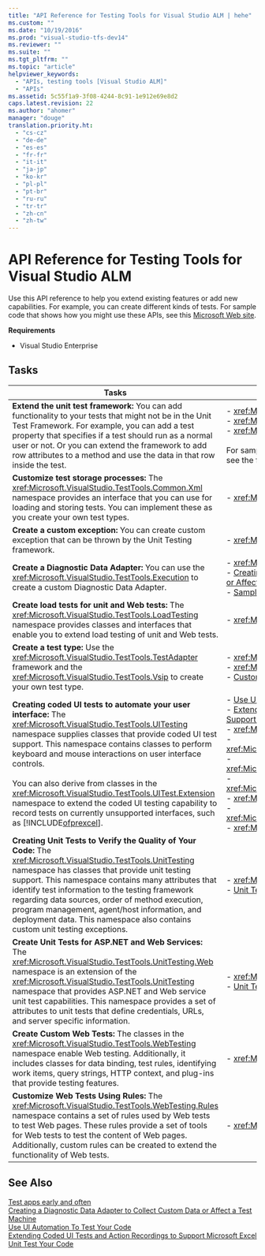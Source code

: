 ```yaml
---
title: "API Reference for Testing Tools for Visual Studio ALM | hehe"
ms.custom: ""
ms.date: "10/19/2016"
ms.prod: "visual-studio-tfs-dev14"
ms.reviewer: ""
ms.suite: ""
ms.tgt_pltfrm: ""
ms.topic: "article"
helpviewer_keywords: 
  - "APIs, testing tools [Visual Studio ALM]"
  - "APIs"
ms.assetid: 5c55f1a9-3f08-4244-8c91-1e912e69e8d2
caps.latest.revision: 22
ms.author: "ahomer"
manager: "douge"
translation.priority.ht: 
  - "cs-cz"
  - "de-de"
  - "es-es"
  - "fr-fr"
  - "it-it"
  - "ja-jp"
  - "ko-kr"
  - "pl-pl"
  - "pt-br"
  - "ru-ru"
  - "tr-tr"
  - "zh-cn"
  - "zh-tw"
---
```

# API Reference for Testing Tools for Visual Studio ALM
Use this API reference to help you extend existing features or add new capabilities. For example, you can create different kinds of tests. For sample code that shows how you might use these APIs, see this [Microsoft Web site](http://go.microsoft.com/fwlink/?LinkId=185591).  
  
 **Requirements**  
  
-   Visual Studio Enterprise  
  
## Tasks  
  
|Tasks|Associated Topics|  
|-----------|-----------------------|  
|**Extend the unit test framework:** You can add functionality to your tests that might not be in the Unit Test Framework. For example, you can add a test property that specifies if a test should run as a normal user or not. Or you can extend the framework to add row attributes to a method and use the data in that row inside the test.|-   <xref:Microsoft.VisualStudio.TestTools.Common><br />-   <xref:Microsoft.VisualStudio.TestTools.Vsip><br />-   <xref:Microsoft.VisualStudio.TestTools.UnitTesting><br /><br /> For sample code of how to extend the unit test framework, see the following [Microsoft Web site](http://go.microsoft.com/fwlink/?LinkId=185591).|  
|**Customize test storage processes:** The <xref:Microsoft.VisualStudio.TestTools.Common.Xml> namespace provides an interface that you can use for loading and storing tests. You can implement these as you create your own test types.|-   <xref:Microsoft.VisualStudio.TestTools.Common.Xml>|  
|**Create a custom exception:** You can create custom exception that can be thrown by the Unit Testing framework.|-   <xref:Microsoft.VisualStudio.TestTools.Exceptions>|  
|**Create a Diagnostic Data Adapter:** You can use the <xref:Microsoft.VisualStudio.TestTools.Execution> to create a custom Diagnostic Data Adapter.|-   <xref:Microsoft.VisualStudio.TestTools.Execution><br />-   [Creating a Diagnostic Data Adapter to Collect Custom Data or Affect a Test Machine](../test/b0b53fae-7007-4ad9-a604-21685937622f.md)<br />-   [Sample Project for Creating a Diagnostic Data Adapter](../test/sample-project-for-creating-a-diagnostic-data-adapter.md)|  
|**Create load tests for unit and Web tests:** The <xref:Microsoft.VisualStudio.TestTools.LoadTesting> namespace provides classes and interfaces that enable you to extend load testing of unit and Web tests.|-   <xref:Microsoft.VisualStudio.TestTools.LoadTesting>|  
|**Create a test type:** Use the <xref:Microsoft.VisualStudio.TestTools.TestAdapter> framework and the <xref:Microsoft.VisualStudio.TestTools.Vsip> to create your own test type.|-   <xref:Microsoft.VisualStudio.TestTools.TestAdapter><br />-   <xref:Microsoft.VisualStudio.TestTools.Vsip><br />-   [Customizing for Testing By Using the Visual Studio SDK](http://msdn.microsoft.com/en-us/9cf7a840-dd66-4b00-90f7-e00e40370a69)|  
|**Creating coded UI tests to automate your user interface:** The <xref:Microsoft.VisualStudio.TestTools.UITesting> namespace supplies classes that provide coded UI test support. This namespace contains classes to perform keyboard and mouse interactions on user interface controls.<br /><br /> You can also derive from classes in the <xref:Microsoft.VisualStudio.TestTools.UITest.Extension> namespace to extend the coded UI testing capability to record tests on currently unsupported interfaces, such as [!INCLUDE[ofprexcel](../code-quality/includes/ofprexcel_md.md)].|-   [Use UI Automation To Test Your Code](../code-quality/use-ui-automation-to-test-your-code.md)<br />-   [Extending Coded UI Tests and Action Recordings to Support Microsoft Excel](../code-quality/extending-coded-ui-tests-and-action-recordings-to-support-microsoft-excel.md)<br />-   <xref:Microsoft.VisualStudio.TestTools.UITesting><br />-   <xref:Microsoft.VisualStudio.TestTools.UITesting.HtmlControls><br />-   <xref:Microsoft.VisualStudio.TestTools.UITesting.WinControls><br />-   <xref:Microsoft.VisualStudio.TestTools.UITesting.WpfControls><br />-   <xref:Microsoft.VisualStudio.TestTools.UITest.Common><br />-   <xref:Microsoft.VisualStudio.TestTools.UITest.Common.UIMap><br />-   <xref:Microsoft.VisualStudio.TestTools.UITest.Extension>|  
|**Creating Unit Tests to Verify the Quality of Your Code:** The <xref:Microsoft.VisualStudio.TestTools.UnitTesting> namespace has classes that provide unit testing support. This namespace contains many attributes that identify test information to the testing framework regarding data sources, order of method execution, program management, agent/host information, and deployment data. This namespace also contains custom unit testing exceptions.|-   <xref:Microsoft.VisualStudio.TestTools.UnitTesting><br />-   [Unit Test Your Code](../code-quality/unit-test-your-code.md)|  
|**Create Unit Tests for ASP.NET and Web Services:** The <xref:Microsoft.VisualStudio.TestTools.UnitTesting.Web> namespace is an extension of the <xref:Microsoft.VisualStudio.TestTools.UnitTesting> namespace that provides ASP.NET and Web service unit test capabilities. This namespace provides a set of attributes to unit tests that define credentials, URLs, and server specific information.|-   <xref:Microsoft.VisualStudio.TestTools.UnitTesting.Web><br />-   [Unit Test Your Code](../code-quality/unit-test-your-code.md)|  
|**Create Custom Web Tests:** The classes in the <xref:Microsoft.VisualStudio.TestTools.WebTesting> namespace enable Web testing. Additionally, it includes classes for data binding, test rules, identifying work items, query strings, HTTP context, and plug-ins that provide testing features.|-   <xref:Microsoft.VisualStudio.TestTools.WebTesting>|  
|**Customize Web Tests Using Rules:** The <xref:Microsoft.VisualStudio.TestTools.WebTesting.Rules> namespace contains a set of rules used by Web tests to test Web pages. These rules provide a set of tools for Web tests to test the content of Web pages. Additionally, custom rules can be created to extend the functionality of Web tests.|-   <xref:Microsoft.VisualStudio.TestTools.WebTesting.Rules>|  
  
## See Also  
 [Test apps early and often](../test/test-apps-early-and-often.md)   
 [Creating a Diagnostic Data Adapter to Collect Custom Data or Affect a Test Machine](../test/b0b53fae-7007-4ad9-a604-21685937622f.md)   
 [Use UI Automation To Test Your Code](../code-quality/use-ui-automation-to-test-your-code.md)   
 [Extending Coded UI Tests and Action Recordings to Support Microsoft Excel](../code-quality/extending-coded-ui-tests-and-action-recordings-to-support-microsoft-excel.md)   
 [Unit Test Your Code](../code-quality/unit-test-your-code.md)